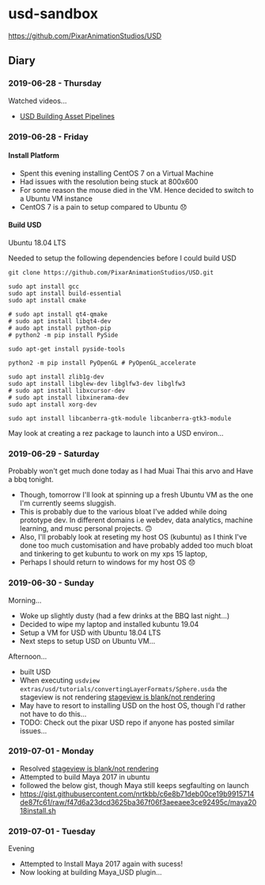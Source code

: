 # usd-sandbox

https://github.com/PixarAnimationStudios/USD

## Diary

### 2019-06-28 - Thursday
Watched videos...
- [USD Building Asset Pipelines](https://www.youtube.com/watch?v=4W5D-IuRyaM)


### 2019-06-28 - Friday

#### Install Platform 
- Spent this evening installing CentOS 7 on a Virtual Machine
- Had issues with the resolution being stuck at 800x600
- For some reason the mouse died in the VM. Hence decided to switch to a Ubuntu VM instance
- CentOS 7 is a pain to setup compared to Ubuntu 😞


#### Build USD
Ubuntu 18.04 LTS

Needed to setup the following dependencies before I could build USD
```
git clone https://github.com/PixarAnimationStudios/USD.git

sudo apt install gcc
sudo apt install build-essential
sudo apt install cmake

# sudo apt install qt4-qmake
# sudo apt install libqt4-dev
# audo apt install python-pip
# python2 -m pip install PySide

sudo apt-get install pyside-tools

python2 -m pip install PyOpenGL # PyOpenGL_accelerate

sudo apt install zlib1g-dev
sudo apt install libglew-dev libglfw3-dev libglfw3
# sudo apt install libxcursor-dev
# sudo apt install libxinerama-dev
sudo apt install xorg-dev

sudo apt install libcanberra-gtk-module libcanberra-gtk3-module
```

May look at creating a rez package to launch into a USD environ...

### 2019-06-29 - Saturday

Probably won't get much done today as I had Muai Thai this arvo and Have a bbq tonight.

- Though, tomorrow I'll look at spinning up a fresh Ubuntu VM as the one I'm currently seems sluggish. 
- This is probably due to the various bloat I've added while doing prototype dev. In different domains i.e webdev, data analytics, machine learning, and musc personal projects. 🙃
- Also, I'll probably look at reseting my host OS (kubuntu) as I think I've done too much customisation and have probably added too much bloat and tinkering to get kubuntu to work on my xps 15 laptop, 
- Perhaps I should return to windows for my host OS 😞

### 2019-06-30 - Sunday

Morning...
- Woke up slightly dusty (had a few drinks at the BBQ last night...)
- Decided to wipe my laptop and installed kubuntu 19.04
- Setup a VM for USD with Ubuntu 18.04 LTS
- Next steps to setup USD on Ubuntu VM...

Afternoon...
- built USD
- When executing `usdview extras/usd/tutorials/convertingLayerFormats/Sphere.usda` the stageview is not rendering [stageview is blank/not rendering](https://github.com/uncojohnco/usd-sandbox/issues/13)
- May have to resort to installing USD on the host OS, though I'd rather not have to do this...
- TODO: Check out the pixar USD repo if anyone has posted similar issues...

### 2019-07-01 - Monday

 - Resolved [stageview is blank/not rendering](https://github.com/uncojohnco/usd-sandbox/issues/13)
 - Attempted to build Maya 2017 in ubuntu
  - followed the below gist, though Maya still keeps segfaulting on launch
  - https://gist.githubusercontent.com/nrtkbb/c6e8b71deb00ce19b9915714de87fc61/raw/f47d6a23dcd3625ba367f06f3aeeaee3ce92495c/maya2018install.sh
  
### 2019-07-01 - Tuesday

Evening
 - Attempted to Install Maya 2017 again with sucess!
 - Now looking at building Maya_USD plugin...
 
